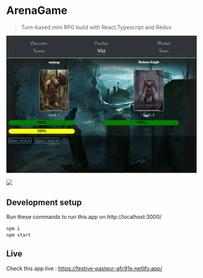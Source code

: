 # ArenaGame
> Turn-based mini RPG build with React,Typescript and Redux

![](1.png)

![](2png)

## Development setup

Run these commands to run this app on http://localhost:3000/

```sh
npm i
npm start
```

## Live

Check this app live : https://festive-pasteur-afc91e.netlify.app/
